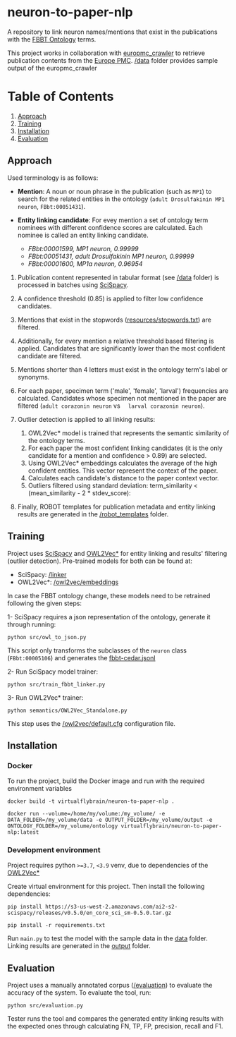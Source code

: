 # neuron-to-paper-nlp

A repository to link neuron names/mentions that exist in the publications with the [FBBT Ontology](https://www.ebi.ac.uk/ols/ontologies/fbbt) terms.

This project works in collaboration with [europmc_crawler](https://github.com/VirtualFlyBrain/europmc_crawler) to retrieve publication contents from the [Europe PMC](https://europepmc.org/RestfulWebService). 
[/data](data) folder provides sample output of the europmc_crawler   

# Table of Contents
1. [Approach](#approach)
2. [Training](#training)
3. [Installation](#installation)
4. [Evaluation](#evaluation)

## Approach

Used terminology is as follows:

- __Mention__: A noun or noun phrase in the publication (such as `MP1`) to search for the related entities in the ontology (`adult Drosulfakinin MP1 neuron`, `FBbt:00051431`).

- __Entity linking candidate__: For evey mention a set of ontology term nominees with different confidence scores are calculated. Each nominee is called an entity linking candidate.

  - _FBbt:00001599, MP1 neuron, 0.99999_ 
  - _FBbt:00051431, adult Drosulfakinin MP1 neuron, 0.99999_ 
  - _FBbt:00001600, MP1a neuron, 0.96954_

1. Publication content represented in tabular format (see [/data](data) folder) is processed in batches using [SciSpacy](https://github.com/allenai/scispacy).

1. A confidence threshold (0.85) is applied to filter low confidence candidates. 

1. Mentions that exist in the stopwords ([resources/stopwords.txt](resources/stopwords.txt)) are filtered.  

1. Additionally, for every mention a relative threshold based filtering is applied. Candidates that are significantly lower than the most confident candidate are filtered.  

1. Mentions shorter than 4 letters must exist in the ontology term's label or synonyms.

1. For each paper, specimen term ('male', 'female', 'larval') frequencies are calculated. Candidates whose specimen not mentioned in the paper are filtered (`adult corazonin neuron` vs ` 	larval corazonin neuron`).

1. Outlier detection is applied to all linking results:
   1. OWL2Vec* model is trained that represents the semantic similarity of the ontology terms.
   1. For each paper the most confident linking candidates (it is the only candidate for a mention and confidence > 0.89) are selected. 
   1. Using OWL2Vec* embeddings calculates the average of the high confident entities. This vector represent the context of the paper.
   1. Calculates each candidate's distance to the paper context vector.
   1. Outliers filtered using standard deviation: term_similarity < (mean_similarity - 2 * stdev_score):

1. Finally, ROBOT templates for publication metadata and entity linking results are generated in the [/robot_templates](robot_templates) folder.   
## Training

Project uses [SciSpacy](https://github.com/allenai/scispacy) and [OWL2Vec*](https://github.com/KRR-Oxford/OWL2Vec-Star) 
for entity linking and results' filtering (outlier detection). Pre-trained models for both can be found at:

- SciSpacy: [/linker](linker) 
- OWL2Vec*: [/owl2vec/embeddings](owl2vec/embeddings)

In case the FBBT ontology change, these models need to be retrained following the given steps:

1- SciSpacy requires a json representation of the ontology, generate it through running:
```
python src/owl_to_json.py
```
This script only transforms the subclasses of the `neuron` class (`FBbt:00005106`) and generates the [fbbt-cedar.jsonl](resources/fbbt-cedar.jsonl)

2- Run SciSpacy model trainer: 
```
python src/train_fbbt_linker.py
```

3- Run OWL2Vec* trainer:
```
python semantics/OWL2Vec_Standalone.py
```
This step uses the [/owl2vec/default.cfg](owl2vec/default.cfg) configuration file.  

## Installation

### Docker

To run the project, build the Docker image and run with the required environment variables

```
docker build -t virtualflybrain/neuron-to-paper-nlp .
```

```
docker run --volume=/home/my/volume:/my_volume/ -e DATA_FOLDER=/my_volume/data -e OUTPUT_FOLDER=/my_volume/output -e ONTOLOGY_FOLDER=/my_volume/ontology virtualflybrain/neuron-to-paper-nlp:latest
```

### Development environment

Project requires python `>=3.7`, `<3.9` venv, due to dependencies of the [OWL2Vec*](https://github.com/KRR-Oxford/OWL2Vec-Star)

Create virtual environment for this project. Then install the following dependencies:

```
pip install https://s3-us-west-2.amazonaws.com/ai2-s2-scispacy/releases/v0.5.0/en_core_sci_sm-0.5.0.tar.gz
```

```
pip install -r requirements.txt
```

Run `main.py` to test the model with the sample data in the [data](data) folder. Linking results are generated in the [output](output) folder.

## Evaluation

Project uses a manually annotated corpus ([/evaluation](evaluation)) to evaluate the accuracy of the system. To evaluate the tool, run:
```
python src/evaluation.py
```
Tester runs the tool and compares the generated entity linking results with the expected ones through calculating FN, TP, FP, precision, recall and F1.